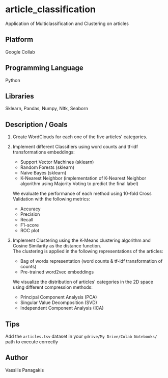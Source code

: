 # article_classification
Application of Multiclassification and Clustering on articles

## Platform
Google Collab

## Programming Language
Python

## Libraries
Sklearn, Pandas, Numpy, Nltk, Seaborn

## Description / Goals 
1. Create WordClouds for each one of the five articles' categories.
2. Implement different Classifiers using word counts and tf-idf transformations embeddings:
   * Support Vector Machines (sklearn)
   * Random Forests (sklearn)
   * Naive Bayes (sklearn)
   * K-Nearest Neighbor (implementation of K-Nearest Neighbor algorithm using Majority Voting to predict the final label)
  
   We evaluate the performance of each method using 10-fold Cross Validation with the following metrics:
    * Accuracy
    * Precision  
    * Recall 
    * F1-score
    * ROC plot 
3. Implement Clustering using the K-Means clustering algorithm and Cosine Similarity as the distance function. <br> The clustering is applied in the following representations of the articles:
    * Bag of words representation (word counts & tf-idf transformation of counts)
    * Pre-trained word2vec embeddings 
    
    We visualize the distribution of articles' categories in the 2D space using different compression methods:
    * Principal Component Analysis (PCA) 
    * Singular Value Decomposition (SVD) 
    * Independent Component Analysis (ICA)

## Tips
Add the `articles.tsv` dataset in your `gdrive/My Drive/Colab Notebooks/` path to execute correctly

## Author
Vassilis Panagakis
